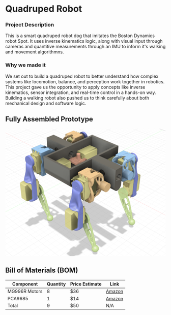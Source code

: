 # Quadruped Robot

### Project Description

This is a smart quadruped robot dog that imitates the Boston Dynamics robot Spot. It uses inverse kinematics logic, along with visual input through cameras and quantitive measurements through an IMU to inform it's walking and movement algorithmns. 


### Why we made it

We set out to build a quadruped robot to better understand how complex systems like locomotion, balance, and perception work together in robotics. This project gave us the opportunity to apply concepts like inverse kinematics, sensor integration, and real-time control in a hands-on way. Building a walking robot also pushed us to think carefully about both mechanical design and software logic.

## Fully Assembled Prototype 
![CAD](img/day4_1.png)


## Bill of Materials (BOM)

| Component                           | Quantity | Price Estimate | Link |
|-------------------------------------|----------|----------------|------|
| MG996R Motors                       | 8        | $36        | [Amazon](https://www.amazon.com/6-Pack-MG996R-Torque-Digital-Helicopter/dp/B07MFK266B/ref=asc_df_B0BMM1G74B?mcid=895b588916e63ac8979880c805978872&hvocijid=14981104030393967827-B0BMM1G74B-&hvexpln=73&tag=hyprod-20&linkCode=df0&hvadid=721245378154&hvpos=&hvnetw=g&hvrand=14981104030393967827&hvpone=&hvptwo=&hvqmt=&hvdev=c&hvdvcmdl=&hvlocint=&hvlocphy=9007587&hvtargid=pla-2281435179018&th=1) |
| PCA9685                             | 1        | $14            | [Amazon](https://www.amazon.com/HiLetgo-PCA9685-Channel-12-Bit-Arduino/dp/B07BRS249H/ref=sr_1_1_sspa?crid=23PBH9MR11NR3&dib=eyJ2IjoiMSJ9.K8E8lR6SJTCT20R4w3dp2WKv3ytACOiSBWQcGH08smWSlCXtz7XgDCyFnZ_gcVe2dEEXjvic6CCSOO1kHDambBWjUWGrWIJYlO6f_m79qbhOEXqG0aLm66LBFJZUTy0OFIgKEa4aObNYtcLky7pP3za-gu2NZNPvBzu8Bj4k4uOx-WY5QeQicOVYAY-MnuEOHaEKGRaoBpRu4Tk-Dt6G6qyFgM7wjFg3VPR9VA-Cx2M.YYJRKkS-cEUj1t-PUgqbqWOas5KVWs-Q6icrg3tflYc&dib_tag=se&keywords=PCA9685&qid=1752531396&s=toys-and-games&sprefix=pca9685%2Ctoys-and-games%2C108&sr=1-1-spons&sp_csd=d2lkZ2V0TmFtZT1zcF9hdGY&psc=1) |
| Total                        | 9               | $50             | N/A |

